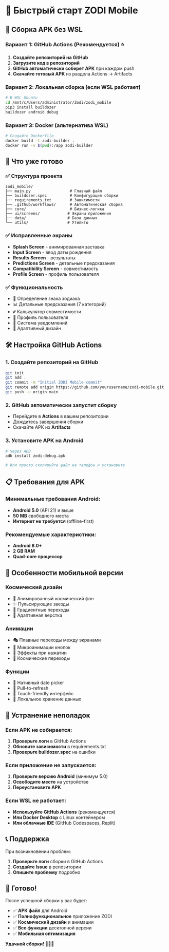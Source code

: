 # 🚀 Быстрый старт ZODI Mobile

## 📱 Сборка APK без WSL

### Вариант 1: GitHub Actions (Рекомендуется) ⭐

1. **Создайте репозиторий на GitHub**
2. **Загрузите код в репозиторий**
3. **GitHub автоматически соберет APK** при каждом push
4. **Скачайте готовый APK** из раздела Actions → Artifacts

### Вариант 2: Локальная сборка (если WSL работает)

```bash
# В WSL Ubuntu
cd /mnt/c/Users/administrator/Zodi/zodi_mobile
pip3 install buildozer
buildozer android debug
```

### Вариант 3: Docker (альтернатива WSL)

```bash
# Создайте Dockerfile
docker build -t zodi-builder .
docker run -v $(pwd):/app zodi-builder
```

## 🎯 Что уже готово

### ✅ Структура проекта
```
zodi_mobile/
├── main.py                 # Главный файл
├── buildozer.spec          # Конфигурация сборки
├── requirements.txt        # Зависимости
├── .github/workflows/      # Автоматическая сборка
├── core/                   # Бизнес-логика
├── ui/screens/            # Экраны приложения
├── data/                  # База данных
└── utils/                 # Утилиты
```

### ✅ Исправленные экраны
- **Splash Screen** - анимированная заставка
- **Input Screen** - ввод даты рождения
- **Results Screen** - результаты
- **Predictions Screen** - детальные предсказания
- **Compatibility Screen** - совместимость
- **Profile Screen** - профиль пользователя

### ✅ Функциональность
- 🔮 Определение знака зодиака
- 📊 Детальные предсказания (7 категорий)
- 💕 Калькулятор совместимости
- 👤 Профиль пользователя
- 🔔 Система уведомлений
- 📱 Адаптивный дизайн

## 🛠️ Настройка GitHub Actions

### 1. Создайте репозиторий на GitHub
```bash
git init
git add .
git commit -m "Initial ZODI Mobile commit"
git remote add origin https://github.com/yourusername/zodi-mobile.git
git push -u origin main
```

### 2. GitHub автоматически запустит сборку
- Перейдите в **Actions** в вашем репозитории
- Дождитесь завершения сборки
- Скачайте APK из **Artifacts**

### 3. Установите APK на Android
```bash
# Через ADB
adb install zodi-debug.apk

# Или просто скопируйте файл на телефон и установите
```

## 📋 Требования для APK

### Минимальные требования Android:
- **Android 5.0** (API 21) и выше
- **50 MB** свободного места
- **Интернет не требуется** (offline-first)

### Рекомендуемые характеристики:
- **Android 8.0+**
- **2 GB RAM**
- **Quad-core процессор**

## 🎨 Особенности мобильной версии

### Космический дизайн
- 🌌 Анимированный космический фон
- ✨ Пульсирующие звезды
- 🔮 Градиентные переходы
- 📱 Адаптивная верстка

### Анимации
- 🎭 Плавные переходы между экранами
- 💫 Микроанимации кнопок
- 🌟 Эффекты при нажатии
- 🎨 Космические переходы

### Функции
- 📅 Нативный date picker
- 🔄 Pull-to-refresh
- 📱 Touch-friendly интерфейс
- 💾 Локальное хранение данных

## 🚨 Устранение неполадок

### Если APK не собирается:
1. **Проверьте логи** в GitHub Actions
2. **Обновите зависимости** в requirements.txt
3. **Проверьте buildozer.spec** на ошибки

### Если приложение не запускается:
1. **Проверьте версию Android** (минимум 5.0)
2. **Освободите место** на устройстве
3. **Переустановите APK**

### Если WSL не работает:
- **Используйте GitHub Actions** (рекомендуется)
- **Или Docker Desktop** с Linux контейнером
- **Или облачные IDE** (GitHub Codespaces, Replit)

## 📞 Поддержка

При возникновении проблем:
1. **Проверьте логи** сборки в GitHub Actions
2. **Создайте Issue** в репозитории
3. **Опишите проблему** подробно

## 🎉 Готово!

После успешной сборки у вас будет:
- ✅ **APK файл** для Android
- ✅ **Полнофункциональное** приложение ZODI
- ✅ **Космический дизайн** и анимации
- ✅ **Все функции** десктопной версии
- ✅ **Мобильная оптимизация**

**Удачной сборки! 🚀📱✨**
